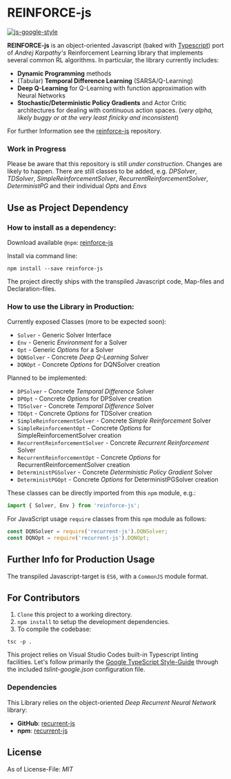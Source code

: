 # REINFORCE-js
[![js-google-style](https://img.shields.io/badge/code%20style-google-blue.svg)](https://google.github.io/styleguide/jsguide.html)

**REINFORCE-js** is an object-oriented Javascript (baked with [Typescript](https://github.com/Microsoft/TypeScript)) port of _Andrej Karpathy's_ Reinforcement Learning library that implements several common RL algorithms.
In particular, the library currently includes:

* **Dynamic Programming** methods
* (Tabular) **Temporal Difference Learning** (SARSA/Q-Learning)
* **Deep Q-Learning** for Q-Learning with function approximation with Neural Networks
* **Stochastic/Deterministic Policy Gradients** and Actor Critic architectures for dealing with continuous action spaces. (_very alpha, likely buggy or at the very least finicky and inconsistent_)

For further Information see the [reinforce-js](https://github.com/karpathy/reinforcejs) repository.

### Work in Progress
Please be aware that this repository is still _under construction_. Changes are likely to happen.
There are still classes to be added, e.g. *DPSolver*, *TDSolver*, *SimpleReinforcementSolver*, *RecurrentReinforcementSolver*, *DeterministPG* and their individual *Opts* and *Envs*

## Use as Project Dependency

### How to install as a dependency:

Download available `@npm`: [reinforce-js](https://www.npmjs.com/package/reinforce-js)

Install via command line:

```
npm install --save reinforce-js
```

The project directly ships with the transpiled Javascript code, Map-files and Declaration-files.

### How to use the Library in Production:

Currently exposed Classes (more to be expected soon):

* `Solver` - Generic Solver Interface
* `Env` - Generic *Environment* for a Solver
* `Opt` - Generic *Options* for a Solver
* `DQNSolver` - Concrete *Deep Q-Learning* Solver
* `DQNOpt` - Concrete *Options* for DQNSolver creation

Planned to be implemented:

- `DPSolver` - Concrete *Temporal Difference* Solver
- `DPOpt` - Concrete *Options* for DPSolver creation
- `TDSolver` - Concrete *Temporal Difference* Solver
- `TDOpt` - Concrete *Options* for TDSolver creation
- `SimpleReinforcementSolver` - Concrete *Simple Reinforcement* Solver
- `SimpleReinforcementOpt` - Concrete *Options* for SimpleReinforcementSolver creation
- `RecurrentReinforcementSolver` - Concrete *Recurrent Reinforcement* Solver
- `RecurrentReinforcementOpt` - Concrete *Options* for RecurrentReinforcementSolver creation
- `DeterministPGSolver` - Concrete *Deterministic Policy Gradient* Solver
- `DeterministPGOpt` - Concrete *Options* for DeterministPGSolver creation

These classes can be directly imported from this `npm` module, e.g.:
```typescript
import { Solver, Env } from 'reinforce-js';
```

For JavaScript usage `require` classes from this `npm` module as follows:
```javascript
const DQNSolver = require('recurrent-js').DQNSolver;
const DQNOpt = require('recurrent-js').DQNOpt;
```

## Further Info for Production Usage

The transpiled Javascript-target is `ES6`, with a `CommonJS` module format.

## For Contributors

1. `Clone` this project to a working directory.
2. `npm install` to setup the development dependencies.
3. To compile the codebase:

```
tsc -p .
```

This project relies on Visual Studio Codes built-in Typescript linting facilities. Let's follow primarily the [Google TypeScript Style-Guide](https://github.com/google/ts-style) through the included *tslint-google.json* configuration file.

### Dependencies

This Library relies on the object-oriented _Deep Recurrent Neural Network_ library:

* **GitHub**: [recurrent-js](https://github.com/mvrahden/recurrent-js)
* **npm**: [recurrent-js](https://www.npmjs.com/package/recurrent-js)

## License

As of License-File: *MIT*
